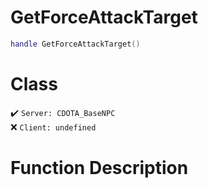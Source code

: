 # GetForceAttackTarget
```lua
handle GetForceAttackTarget()
```
# Class
✔️ `Server: CDOTA_BaseNPC`  
❌ `Client: undefined`  

# Function Description

